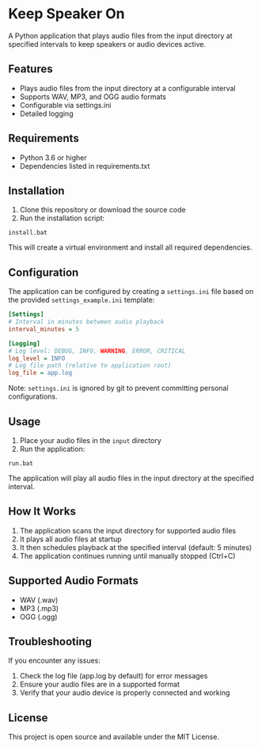 # Keep Speaker On

A Python application that plays audio files from the input directory at specified intervals to keep speakers or audio devices active.

## Features

- Plays audio files from the input directory at a configurable interval
- Supports WAV, MP3, and OGG audio formats
- Configurable via settings.ini
- Detailed logging

## Requirements

- Python 3.6 or higher
- Dependencies listed in requirements.txt

## Installation

1. Clone this repository or download the source code
2. Run the installation script:

```
install.bat
```

This will create a virtual environment and install all required dependencies.

## Configuration

The application can be configured by creating a `settings.ini` file based on the provided `settings_example.ini` template:

```ini
[Settings]
# Interval in minutes between audio playback
interval_minutes = 5

[Logging]
# Log level: DEBUG, INFO, WARNING, ERROR, CRITICAL
log_level = INFO
# Log file path (relative to application root)
log_file = app.log
```

Note: `settings.ini` is ignored by git to prevent committing personal configurations.

## Usage

1. Place your audio files in the `input` directory
2. Run the application:

```
run.bat
```

The application will play all audio files in the input directory at the specified interval.

## How It Works

1. The application scans the input directory for supported audio files
2. It plays all audio files at startup
3. It then schedules playback at the specified interval (default: 5 minutes)
4. The application continues running until manually stopped (Ctrl+C)

## Supported Audio Formats

- WAV (.wav)
- MP3 (.mp3)
- OGG (.ogg)

## Troubleshooting

If you encounter any issues:

1. Check the log file (app.log by default) for error messages
2. Ensure your audio files are in a supported format
3. Verify that your audio device is properly connected and working

## License

This project is open source and available under the MIT License.
